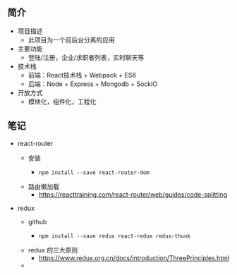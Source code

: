 ## 简介
  - 项目描述
    - 此项目为一个前后台分离的应用
  - 主要功能
    - 登陆/注册，企业/求职者列表，实时聊天等
  - 技术栈
    - 前端：React技术栈 + Webpack + ES6
    - 后端：Node + Express + Mongodb + SockIO
  - 开放方式
    - 模块化，组件化，工程化
    
## 笔记
  - react-router
      - 安装
          - ```shell
            npm install --save react-router-dom
            ```
    - 路由懒加载
      -  https://reacttraining.com/react-router/web/guides/code-splitting

- redux

  - github
    - ```shell
      npm install --save redux react-redux redux-thunk
      ```
  - redux 的三大原则
    - https://www.redux.org.cn/docs/introduction/ThreePrinciples.html
  - 



































